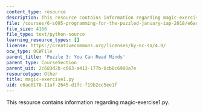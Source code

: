 ```yaml
---
content_type: resource
description: This resource contains information regarding magic-exercise1.py.
file: /courses/6-s095-programming-for-the-puzzled-january-iap-2018/e6ae017811af2645d1fcf19b2cc5ee1f_magic-exercise1.py
file_size: 4166
file_type: text/python-source
learning_resource_types: []
license: https://creativecommons.org/licenses/by-nc-sa/4.0/
ocw_type: OCWFile
parent_title: 'Puzzle 3: You Can Read Minds'
parent_type: CourseSection
parent_uid: 2c683d2b-c663-a413-177b-0cb8c6988a7e
resourcetype: Other
title: magic-exercise1.py
uid: e6ae0178-11af-2645-d1fc-f19b2cc5ee1f
---
```

This resource contains information regarding magic-exercise1.py.